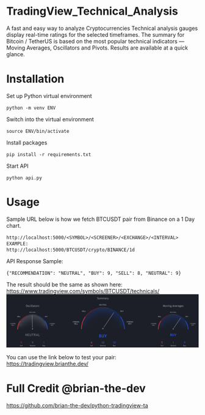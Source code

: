 # TradingView_Technical_Analysis
A fast and easy way to analyze Cryptocurrencies Technical analysis gauges display real-time ratings for the selected timeframes. The summary for Bitcoin / TetherUS is based on the most popular technical indicators — Moving Averages, Oscillators and Pivots. Results are available at a quick glance.

# Installation
Set up Python virtual environment
```
python -m venv ENV
```
Switch into the virtual environment
```
source ENV/bin/activate
```
Install packages
```
pip install -r requirements.txt
```
Start API
```
python api.py 
```
# Usage
Sample URL below is how we fetch BTCUSDT pair from Binance on a 1 Day chart.
```
http://localhost:5000/<SYMBOL>/<SCREENER>/<EXCHANGE>/<INTERVAL>
EXAMPLE:
http://localhost:5000/BTCUSDT/crypto/BINANCE/1d

```
API Response Sample:
```
{"RECOMMENDATION": "NEUTRAL", "BUY": 9, "SELL": 8, "NEUTRAL": 9}
```
The result should be the same as shown here: https://www.tradingview.com/symbols/BTCUSDT/technicals/
![Alt text](media/TV_TA.png?raw=true "TA_TA")

You can use the link below to test your pair: https://tradingview.brianthe.dev/

# Full Credit @brian-the-dev
https://github.com/brian-the-dev/python-tradingview-ta
